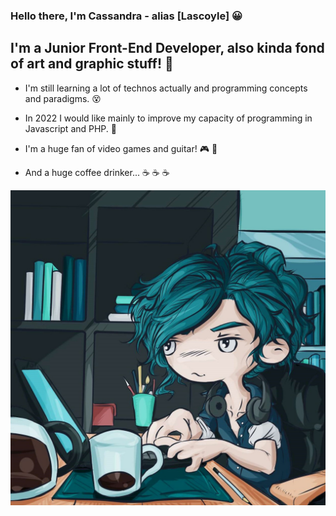 ### Hello there, I'm Cassandra - alias [Lascoyle] :grinning:

## I'm a Junior Front-End Developer, also kinda fond of art and graphic stuff! :art:

* I'm still learning a lot of technos actually and programming concepts and paradigms. :dizzy_face:
* In 2022 I would like mainly to improve my capacity of programming in Javascript and PHP. :muscle:
* I'm a huge fan of video games and guitar! :video_game: :guitar:

* And a huge coffee drinker... :coffee: :coffee: :coffee:

<!---
Lascoyle/Lascoyle is a ✨ special ✨ repository because its `README.md` (this file) appears on your GitHub profile.
You can click the Preview link to take a look at your changes.
--->

![Cover](https://github.com/Lascoyle/Lascoyle/blob/master/img/cover.jpg)
